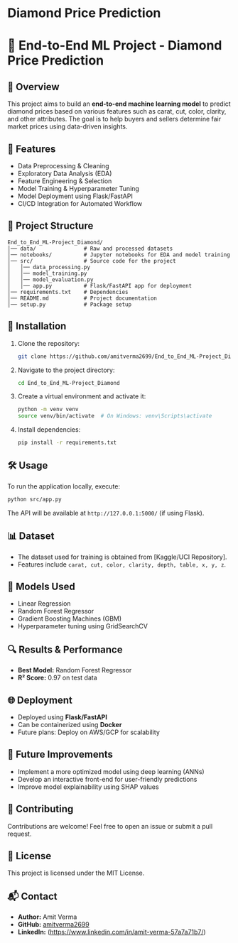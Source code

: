 # Diamond Price Prediction

# 📌 End-to-End ML Project - Diamond Price Prediction

## 📖 Overview
This project aims to build an **end-to-end machine learning model** to predict diamond prices based on various features such as carat, cut, color, clarity, and other attributes. The goal is to help buyers and sellers determine fair market prices using data-driven insights.

## 🚀 Features
- Data Preprocessing & Cleaning
- Exploratory Data Analysis (EDA)
- Feature Engineering & Selection
- Model Training & Hyperparameter Tuning
- Model Deployment using Flask/FastAPI
- CI/CD Integration for Automated Workflow

## 📂 Project Structure
```
End_to_End_ML-Project_Diamond/
│── data/               # Raw and processed datasets
│── notebooks/          # Jupyter notebooks for EDA and model training
│── src/                # Source code for the project
│   │── data_processing.py
│   │── model_training.py
│   │── model_evaluation.py
│   │── app.py          # Flask/FastAPI app for deployment
│── requirements.txt    # Dependencies
│── README.md           # Project documentation
│── setup.py            # Package setup
```

## 🔧 Installation
1. Clone the repository:
   ```sh
   git clone https://github.com/amitverma2699/End_to_End_ML-Project_Diamond.git
   ```
2. Navigate to the project directory:
   ```sh
   cd End_to_End_ML-Project_Diamond
   ```
3. Create a virtual environment and activate it:
   ```sh
   python -m venv venv
   source venv/bin/activate  # On Windows: venv\Scripts\activate
   ```
4. Install dependencies:
   ```sh
   pip install -r requirements.txt
   ```

## 🛠 Usage
To run the application locally, execute:
```sh
python src/app.py
```
The API will be available at `http://127.0.0.1:5000/` (if using Flask).

## 📊 Dataset
- The dataset used for training is obtained from [Kaggle/UCI Repository].
- Features include `carat, cut, color, clarity, depth, table, x, y, z`.

## 🤖 Models Used
- Linear Regression
- Random Forest Regressor
- Gradient Boosting Machines (GBM)
- Hyperparameter tuning using GridSearchCV

## 🔍 Results & Performance
- **Best Model:** Random Forest Regressor
- **R² Score:** 0.97 on test data

## 🌐 Deployment
- Deployed using **Flask/FastAPI**
- Can be containerized using **Docker**
- Future plans: Deploy on AWS/GCP for scalability

## 📌 Future Improvements
- Implement a more optimized model using deep learning (ANNs)
- Develop an interactive front-end for user-friendly predictions
- Improve model explainability using SHAP values

## 🤝 Contributing
Contributions are welcome! Feel free to open an issue or submit a pull request.

## 📜 License
This project is licensed under the MIT License.

## 📬 Contact
- **Author:** Amit Verma
- **GitHub:** [amitverma2699](https://github.com/amitverma2699)
- **LinkedIn:** (https://www.linkedin.com/in/amit-verma-57a7a71b7/)



